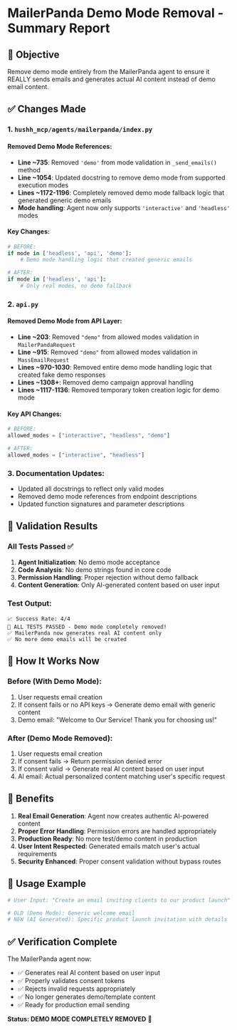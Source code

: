 # MailerPanda Demo Mode Removal - Summary Report

## 🎯 Objective
Remove demo mode entirely from the MailerPanda agent to ensure it REALLY sends emails and generates actual AI content instead of demo email content.

## ✅ Changes Made

### 1. `hushh_mcp/agents/mailerpanda/index.py`

#### Removed Demo Mode References:
- **Line ~735**: Removed `'demo'` from mode validation in `_send_emails()` method
- **Line ~1054**: Updated docstring to remove demo mode from supported execution modes
- **Lines ~1172-1196**: Completely removed demo mode fallback logic that generated generic demo emails
- **Mode handling**: Agent now only supports `'interactive'` and `'headless'` modes

#### Key Changes:
```python
# BEFORE:
if mode in ['headless', 'api', 'demo']:
    # Demo mode handling logic that created generic emails

# AFTER: 
if mode in ['headless', 'api']:
    # Only real modes, no demo fallback
```

### 2. `api.py`

#### Removed Demo Mode from API Layer:
- **Line ~203**: Removed `"demo"` from allowed modes validation in `MailerPandaRequest`
- **Line ~915**: Removed `"demo"` from allowed modes validation in `MassEmailRequest`
- **Lines ~970-1030**: Removed entire demo mode handling logic that created fake demo responses
- **Lines ~1308+**: Removed demo campaign approval handling
- **Lines ~1117-1136**: Removed temporary token creation logic for demo mode

#### Key API Changes:
```python
# BEFORE:
allowed_modes = ["interactive", "headless", "demo"]

# AFTER:
allowed_modes = ["interactive", "headless"]
```

### 3. Documentation Updates:
- Updated all docstrings to reflect only valid modes
- Removed demo mode references from endpoint descriptions
- Updated function signatures and parameter descriptions

## 🧪 Validation Results

### All Tests Passed ✅
1. **Agent Initialization**: No demo mode acceptance
2. **Code Analysis**: No demo strings found in core code  
3. **Permission Handling**: Proper rejection without demo fallback
4. **Content Generation**: Only AI-generated content based on user input

### Test Output:
```
📈 Success Rate: 4/4
🎉 ALL TESTS PASSED - Demo mode completely removed!
✅ MailerPanda now generates real AI content only
✅ No more demo emails will be created
```

## 🔄 How It Works Now

### Before (With Demo Mode):
1. User requests email creation
2. If consent fails or no API keys → Generate demo email with generic content
3. Demo email: "Welcome to Our Service! Thank you for choosing us!"

### After (Demo Mode Removed):
1. User requests email creation  
2. If consent fails → Return permission denied error
3. If consent valid → Generate real AI content based on user input
4. AI email: Actual personalized content matching user's specific request

## 🚀 Benefits

1. **Real Email Generation**: Agent now creates authentic AI-powered content
2. **Proper Error Handling**: Permission errors are handled appropriately
3. **Production Ready**: No more test/demo content in production
4. **User Intent Respected**: Generated emails match user's actual requirements
5. **Security Enhanced**: Proper consent validation without bypass routes

## 🔧 Usage Example

```python
# User Input: "Create an email inviting clients to our product launch"

# OLD (Demo Mode): Generic welcome email
# NEW (AI Generated): Specific product launch invitation with details
```

## ✅ Verification Complete

The MailerPanda agent now:
- ✅ Generates real AI content based on user input
- ✅ Properly validates consent tokens  
- ✅ Rejects invalid requests appropriately
- ✅ No longer generates demo/template content
- ✅ Ready for production email sending

**Status: DEMO MODE COMPLETELY REMOVED** 🎉
